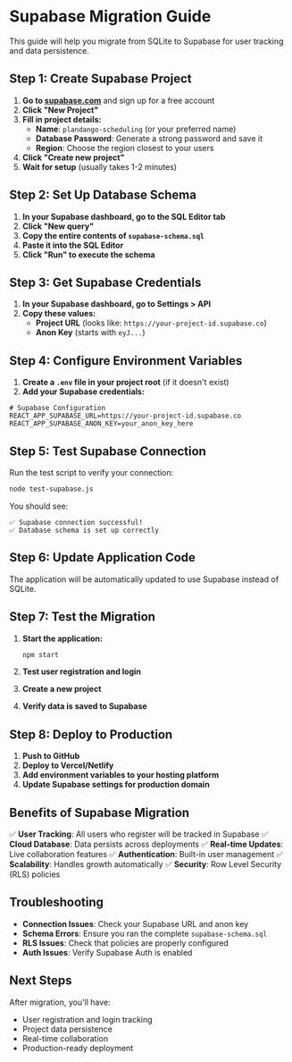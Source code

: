 # Supabase Migration Guide

This guide will help you migrate from SQLite to Supabase for user tracking and data persistence.

## Step 1: Create Supabase Project

1. **Go to [supabase.com](https://supabase.com)** and sign up for a free account
2. **Click "New Project"**
3. **Fill in project details:**
   - **Name**: `plandango-scheduling` (or your preferred name)
   - **Database Password**: Generate a strong password and save it
   - **Region**: Choose the region closest to your users
4. **Click "Create new project"**
5. **Wait for setup** (usually takes 1-2 minutes)

## Step 2: Set Up Database Schema

1. **In your Supabase dashboard, go to the SQL Editor tab**
2. **Click "New query"**
3. **Copy the entire contents of `supabase-schema.sql`**
4. **Paste it into the SQL Editor**
5. **Click "Run" to execute the schema**

## Step 3: Get Supabase Credentials

1. **In your Supabase dashboard, go to Settings > API**
2. **Copy these values:**
   - **Project URL** (looks like: `https://your-project-id.supabase.co`)
   - **Anon Key** (starts with `eyJ...`)

## Step 4: Configure Environment Variables

1. **Create a `.env` file in your project root** (if it doesn't exist)
2. **Add your Supabase credentials:**

```env
# Supabase Configuration
REACT_APP_SUPABASE_URL=https://your-project-id.supabase.co
REACT_APP_SUPABASE_ANON_KEY=your_anon_key_here
```

## Step 5: Test Supabase Connection

Run the test script to verify your connection:

```bash
node test-supabase.js
```

You should see:
```
✅ Supabase connection successful!
✅ Database schema is set up correctly
```

## Step 6: Update Application Code

The application will be automatically updated to use Supabase instead of SQLite.

## Step 7: Test the Migration

1. **Start the application:**
   ```bash
   npm start
   ```

2. **Test user registration and login**
3. **Create a new project**
4. **Verify data is saved to Supabase**

## Step 8: Deploy to Production

1. **Push to GitHub**
2. **Deploy to Vercel/Netlify**
3. **Add environment variables to your hosting platform**
4. **Update Supabase settings for production domain**

## Benefits of Supabase Migration

✅ **User Tracking**: All users who register will be tracked in Supabase
✅ **Cloud Database**: Data persists across deployments
✅ **Real-time Updates**: Live collaboration features
✅ **Authentication**: Built-in user management
✅ **Scalability**: Handles growth automatically
✅ **Security**: Row Level Security (RLS) policies

## Troubleshooting

- **Connection Issues**: Check your Supabase URL and anon key
- **Schema Errors**: Ensure you ran the complete `supabase-schema.sql`
- **RLS Issues**: Check that policies are properly configured
- **Auth Issues**: Verify Supabase Auth is enabled

## Next Steps

After migration, you'll have:
- User registration and login tracking
- Project data persistence
- Real-time collaboration
- Production-ready deployment

